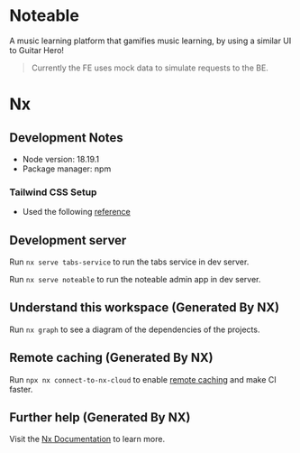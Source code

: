 # Noteable

A music learning platform that gamifies music learning, by using a similar UI to Guitar Hero!

> Currently the FE uses mock data to simulate requests to the BE.

# Nx

## Development Notes

- Node version: 18.19.1
- Package manager: npm

### Tailwind CSS Setup

- Used the following [reference](https://blog.nrwl.io/setup-react-and-tailwind-the-easy-way-15592eebf4bc)

## Development server

Run `nx serve tabs-service` to run the tabs service in dev server.

Run `nx serve noteable` to run the noteable admin app in dev server.

## Understand this workspace (Generated By NX)

Run `nx graph` to see a diagram of the dependencies of the projects.

## Remote caching (Generated By NX)

Run `npx nx connect-to-nx-cloud` to enable [remote caching](https://nx.app) and make CI faster.

## Further help (Generated By NX)

Visit the [Nx Documentation](https://nx.dev) to learn more.
